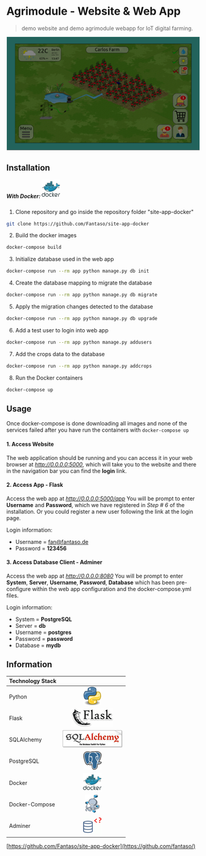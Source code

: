 # Agrimodule - Website & Web App
> demo website and demo agrimodule webapp for IoT digital farming.

![](app/solarvibes/static/images/mainUI.png)

## Installation

##### With Docker: ![](app/solarvibes/static/images/readme/tech-docker.png)


1. Clone repository and go inside the repository folder "site-app-docker"
```sh
git clone https://github.com/Fantaso/site-app-docker
```

2. Build the docker images
```sh
docker-compose build
```

3. Initialize database used in the web app
```sh
docker-compose run --rm app python manage.py db init
```

4. Create the database mapping to migrate the database
```sh
docker-compose run --rm app python manage.py db migrate
```

5. Apply the migration changes detected to the database
```sh
docker-compose run --rm app python manage.py db upgrade
```

6. Add a test user to login into web app
```sh
docker-compose run --rm app python manage.py addusers
```

7. Add the crops data to the database
```sh
docker-compose run --rm app python manage.py addcrops
```

8. Run the Docker containers
```sh
docker-compose up
```



## Usage
Once docker-compose is done downloading all images and none of the services failed after you have run the containers with `docker-compose up`


#### 1. Access Website
The web application should be running and you can access it in your web browser at _http://0.0.0.0:5000_, which will take you to the website and there in the navigation bar you can find the **login** link.


#### 2. Access App - Flask
Access the web app at _http://0.0.0.0:5000/app_
You will be prompt to enter **Username** and **Password**, which we have registered in *Step # 6* of the installation. Or you could register a new user following the link at the login page.

Login information:
- Username = fan@fantaso.de
- Password = **123456**


#### 3. Access Database Client - Adminer
Access the web app at _http://0.0.0.0:8080_
You will be prompt to enter **System**, **Server**, **Username**, **Password**, **Database** which has been pre-configure within the web app configuration and the docker-compose.yml files.

Login information:
- System = **PostgreSQL**
- Server = **db**
- Username = **postgres**
- Password = **password**
- Database = **mydb**


## Information
| Technology Stack | |
| - |:-:|
| Python          | ![](app/solarvibes/static/images/readme/tech-python.png) |  
| Flask           | ![](app/solarvibes/static/images/readme/tech-flask.png) |  
| SQLAlchemy      | ![](app/solarvibes/static/images/readme/tech-sqlalchemy.jpg) |
| PostgreSQL      | ![](app/solarvibes/static/images/readme/tech-postgresql.png) |
| Docker          | ![](app/solarvibes/static/images/readme/tech-docker.png) |
| Docker-Compose  | ![](app/solarvibes/static/images/readme/tech-dockercompose.png) |
| Adminer         | ![](app/solarvibes/static/images/readme/tech-adminer.png) |

[https://github.com/Fantaso/site-app-docker](https://github.com/fantaso/)

